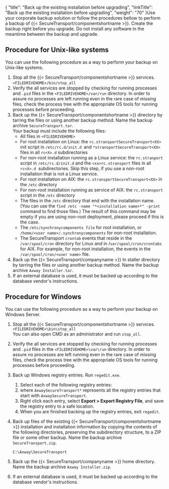 {
    "title": "Back up the existing installation before upgrading",
    "linkTitle": "Back up the existing installation before upgrading",
    "weight": "70"
}Use your corporate backup solution or follow the procedures bellow to perform a backup of {{< SecureTransport/componentshortname  >}}. Create the backup right before you upgrade. Do not install any software in the meantime between the backup and upgrade.

## Procedure for Unix-like systems

You can use the following procedure as a way to perform your backup on Unix-like systems.

1.  Stop all the {{< SecureTransport/componentshortname >}} services.  
    `<FILEDRIVEHOME>/bin/stop_all`
2.  Verify the all services are stopped by checking for running processes and `.pid` files in the `<FILEDRIVEHOME>/var/run` directory. In order to assure no processes are left running even in the rare case of missing files, check the process tree with the appropriate OS tools for running processes before proceeding.
3.  Back up the {{< SecureTransport/componentshortname >}} directory by tarring the files or using another backup method. Name the backup archive `SecureTransport.tar`.  
    Your backup must include the following files:
    -   All files in `<FILEDRIVEHOME>`
    -   For root installation on Linux: the `rc.stransportSecureTransport<XX>` init script in `/etc/rc.d/init.d `and `*stransportSecureTransport<XX>` files in all `rc<X>.d` subdirectories
    -   For non-root installation running as a Linux service: the `rc.stranport` script in `/etc/rc.d/init.d` and the `<xx>rc.stransport` files in all `rc<X>.d `subdirectories. Skip this step, if you use a non-root installation that is not a Linux service.
    -   For root installation on AIX: the `rc.stransportSecureTransport<XX>` in the `/etc` directory
    -   For non-root installation running as service of AIX: the `rc.stransport` script in the `/etc` directory
    -   The files in the `/etc` directory that end with the installation name. (You can use the `find /etc -name "*<installation name>*" -print` command to find those files.) The result of this command may be empty if you are using non-root deployment, please proceed if this is the case.
    -   The `/etc/synchronycomponents file` for root installation, or  
        `/home/<user name>/.synchronycomponents` for non-root installation.
    -   The SecureTransport `crontab` events that reside in the `/var/spool/cron` directory for Linux and in /`var/spool/cron/crontabs` for AIX. For example, for non-root installation, the events in the `/var/spool/cron/<user name>` file.
4.  Back up the {{< SecureTransport/companyname >}} In staller directory by tarring the files or using another backup method. Name the backup archive `Axway Installer.tar`.
5.  If an external database is used, it must be backed up according to the database vendor's instructions.

## Procedure for Windows

You can use the following procedure as a way to perform your backup on Windows Server.

1.  Stop all the {{< SecureTransport/componentshortname >}} services.  
    `<FILEDRIVEHOME>\bin\stop_all`  
    You can also open CMD as an administrator and run `stop_all`.

2.  Verify the all services are stopped by checking for running processes and `.pid` files in the `<FILEDRIVEHOME>\var\run` directory. In order to assure no processes are left running even in the rare case of missing files, check the process tree with the appropriate OS tools for running processes before proceeding.

3.  Back up Windows registry entries. Run `regedit.exe`.
    1.  Select each of the following registry entries:
    2.  where `AxwaySecureTransport*` represents all the registry entries that start with `AxwaySecureTransport`.
    3.  Right click each entry, select **Export > Export Registry File**, and save the registry entry to a safe location.
    4.  When you are finished backing up the registry entries, exit `regedit`.

4.  Back up files of the existing {{< SecureTransport/componentshortname >}} installation and installation information by copying the contents of the following directories, preserving the subdirectory structure, to a ZIP file or some other backup. Name the backup archive `SecureTransport.zip`.  


        C:\Axway\SecureTransport

5.  Back up the {{< SecureTransport/companyname >}} home directory. Name the backup archive `Axway Installer.zip`.

6.  If an external database is used, it must be backed up according to the database vendor's instructions.
